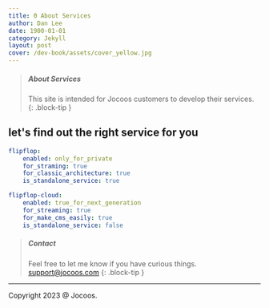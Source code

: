 ```yaml
---
title: Θ About Services
author: Dan Lee
date: 1900-01-01
category: Jekyll
layout: post
cover: /dev-book/assets/cover_yellow.jpg
---
```



> ##### About Services
>
> This site is intended for Jocoos customers to develop their services.
{: .block-tip }

## let's find out the right service for you

```yaml
flipflop:
    enabled: only_for_private
    for_straming: true
    for_classic_architecture: true
    is_standalone_service: true
```

```yaml
flipflop-cloud:
    enabled: true_for_next_generation
    for_streaming: true
    for_make_cms_easily: true
    is_standalone_service: false
```


> ##### Contact
>
> Feel free to let me know if you have curious things. support@jocoos.com
{: .block-tip }

-------------
Copyright 2023 @ Jocoos.
